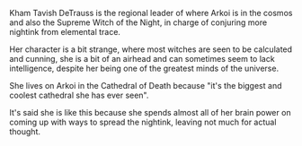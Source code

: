 Kham Tavish DeTrauss is the regional leader of where Arkoi is in the cosmos and also the Supreme Witch of the Night, in charge of conjuring more nightink from elemental trace.

Her character is a bit strange, where most witches are seen to be calculated and cunning, she is a bit of an airhead and can sometimes seem to lack intelligence, despite her being one of the greatest minds of the universe.

She lives on Arkoi in the Cathedral of Death because "it's the biggest and coolest cathedral she has ever seen".

It's said she is like this because she spends almost all of her brain power on coming up with ways to spread the nightink, leaving not much for actual thought.

